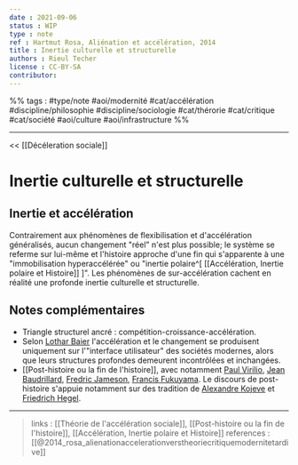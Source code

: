 ```yaml
---
date : 2021-09-06
status : WIP
type : note
ref : Hartmut Rosa, Aliénation et accélération, 2014
title : Inertie culturelle et structurelle
authors : Rieul Techer
license : CC-BY-SA
contributor:
---
```


%% tags : #type/note #aoi/modernité #cat/accélération #discipline/philosophie #discipline/sociologie  #cat/thérorie #cat/critique #cat/société #aoi/culture #aoi/infrastructure %% 

---

<< [[Décéleration sociale]]

Inertie culturelle et structurelle
===

## Inertie et accélération
Contrairement aux phénomènes de flexibilisation et d'accélération généralisés, aucun changement "réel" n'est plus possible; le système se referme sur lui-même et l'histoire approche d'une fin qui s'apparente à une "immobilisation hyperaccélérée" ou "inertie polaire^[ [[Accélération, Inertie polaire et Histoire]] ]". Les phénomènes de sur-accélération cachent en réalité une profonde inertie culturelle et structurelle. 

## Notes complémentaires
- Triangle structurel ancré : compétition-croissance-accélération. 
- Selon [Lothar Baier](https://fr.wikipedia.org/wiki/Lothar_Baier) l'accélération et le changement se produisent uniquement sur l'"interface utilisateur" des sociétés modernes, alors que leurs structures profondes demeurent incontrôlées et inchangées. 
- [[Post-histoire ou la fin de l'histoire]], avec notamment [Paul Virilio](https://fr.wikipedia.org/wiki/Paul_Virilio), [Jean Baudrillard](https://fr.wikipedia.org/wiki/Jean_Baudrillard), [Fredric Jameson](https://fr.wikipedia.org/wiki/Fredric_Jameson), [Francis Fukuyama](https://fr.wikipedia.org/wiki/Francis_Fukuyama). Le discours de post-histoire s'appuie notamment sur des tradition de [Alexandre Kojeve](https://fr.wikipedia.org/wiki/Alexandre_Koj%C3%A8ve) et [Friedrich Hegel](https://fr.wikipedia.org/wiki/Georg_Wilhelm_Friedrich_Hegel).

---
> links : [[Théorie de l'accélération sociale]], [[Post-histoire ou la fin de l'histoire]], [[Accélération, Inertie polaire et Histoire]] 
> references : [[@2014_rosa_alienationaccelerationverstheoriecritiquemodernitetardive]]